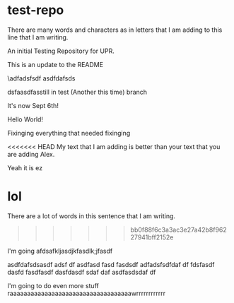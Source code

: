 # test-repo

There are many words and characters as in letters that I am adding to this line that I am writing. 

An initial Testing Repository for UPR.

This is an update to the README

\adfadsfsdf
asdfdafsds

dsfaasdfasstill in test (Another this time) branch

It's now Sept 6th!

Hello World!



Fixinging everything that needed fixinging

<<<<<<< HEAD
My text that I am adding is better than your text that you are adding Alex.

Yeah it is ez


lol
=======
There are a lot of words in this sentence that I am writing.
>>>>>>> bb0f88f6c3a3ac3e27a42b8f96227941bff2152e


I'm going afdsafkljasdjkfasdlk;jfasdf

asdfdafsdsasdf
adsf
df
asdfasd
fasd
fasdsdf
adfadsfsdfdaf
df
fdsfasdf
dasfd
fasdfasdf
dasfdasdf
sdaf
daf
asdfasdsdaf
df

I'm going to do even more stuff
raaaaaaaaaaaaaaaaaaaaaaaaaaaaaaaaaaawrrrrrrrrrrrr